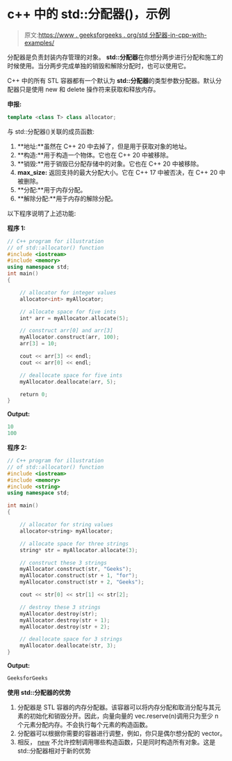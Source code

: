 # c++ 中的 std::分配器()，示例

> 原文:[https://www . geeksforgeeks . org/std 分配器-in-cpp-with-examples/](https://www.geeksforgeeks.org/stdallocator-in-cpp-with-examples/)

分配器是负责封装内存管理的对象。 **std::分配器**在你想分两步进行分配和施工的时候使用。当分两步完成单独的销毁和解除分配时，也可以使用它。

C++ 中的所有 STL 容器都有一个默认为 **std::分配器**的类型参数分配器。默认分配器只是使用 new 和 delete 操作符来获取和释放内存。

**申报:**

```cpp
template <class T> class allocator;
```

与 std::分配器()关联的成员函数:

1.  **地址:**虽然在 C++ 20 中去掉了，但是用于获取对象的地址。
2.  **构造:**用于构造一个物体。它也在 C++ 20 中被移除。
3.  **销毁:**用于销毁已分配存储中的对象。它也在 C++ 20 中被移除。
4.  **max_size:** 返回支持的最大分配大小。它在 C++ 17 中被否决，在
    C++ 20 中被删除。
5.  **分配:**用于内存分配。
6.  **解除分配:**用于内存的解除分配。

以下程序说明了上述功能:

**程序 1:**

```cpp
// C++ program for illustration
// of std::allocator() function
#include <iostream>
#include <memory>
using namespace std;
int main()
{

    // allocator for integer values
    allocator<int> myAllocator;

    // allocate space for five ints
    int* arr = myAllocator.allocate(5);

    // construct arr[0] and arr[3]
    myAllocator.construct(arr, 100);
    arr[3] = 10;

    cout << arr[3] << endl;
    cout << arr[0] << endl;

    // deallocate space for five ints
    myAllocator.deallocate(arr, 5);

    return 0;
}
```

**Output:**

```cpp
10
100

```

**程序 2:**

```cpp
// C++ program for illustration
// of std::allocator() function
#include <iostream>
#include <memory>
#include <string>
using namespace std;

int main()
{

    // allocator for string values
    allocator<string> myAllocator;

    // allocate space for three strings
    string* str = myAllocator.allocate(3);

    // construct these 3 strings
    myAllocator.construct(str, "Geeks");
    myAllocator.construct(str + 1, "for");
    myAllocator.construct(str + 2, "Geeks");

    cout << str[0] << str[1] << str[2];

    // destroy these 3 strings
    myAllocator.destroy(str);
    myAllocator.destroy(str + 1);
    myAllocator.destroy(str + 2);

    // deallocate space for 3 strings
    myAllocator.deallocate(str, 3);
}
```

**Output:**

```cpp
GeeksforGeeks

```

**使用 std::分配器的优势**

1.  分配器是 STL 容器的内存分配器。该容器可以将内存分配和取消分配与其元素的初始化和销毁分开。因此，向量向量的 vec.reserve(n)调用只为至少 n 个元素分配内存。不会执行每个元素的构造函数。
2.  分配器可以根据你需要的容器进行调整，例如，你只是偶尔想分配的 vector。
3.  相反， [new](https://www.geeksforgeeks.org/new-and-delete-operators-in-cpp-for-dynamic-memory/) 不允许控制调用哪些构造函数，只是同时构造所有对象。这是 std::分配器相对于新的优势